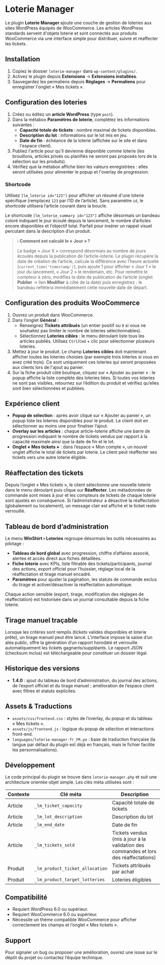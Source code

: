 # Loterie Manager

Le plugin **Loterie Manager** ajoute une couche de gestion de loteries aux sites WordPress équipés de WooCommerce. Les articles WordPress standards servent d'objets loterie et sont connectés aux produits WooCommerce via une interface simple pour distribuer, suivre et réaffecter les tickets.

## Installation

1. Copiez le dossier `loterie-manager` dans `wp-content/plugins/`.
2. Activez le plugin depuis **Extensions** → **Extensions installées**.
3. Sauvegardez les permaliens depuis **Réglages** → **Permaliens** pour enregistrer l'onglet « Mes tickets ».

## Configuration des loteries

1. Créez ou éditez un **article WordPress** (type `post`).
2. Dans la métabox **Paramètres de loterie**, complétez les informations suivantes :
   - **Capacité totale de tickets** : nombre maximal de tickets disponibles.
   - **Description du lot** : informations sur le lot mis en jeu.
   - **Date de fin** : échéance de la loterie (affichée sur le site et dans l'espace client).
3. Publiez l'article pour qu'il devienne disponible comme loterie (les brouillons, articles privés ou planifiés ne seront pas proposés lors de la sélection sur les produits).
4. Vérifiez que la métabox affiche bien les valeurs enregistrées : elles seront utilisées pour alimenter le popup et l'overlay de progression.

### Shortcode

Utilisez `[lm_loterie id="123"]` pour afficher un résumé d'une loterie spécifique (remplacez `123` par l’ID de l’article). Sans paramètre `id`, le shortcode utilisera l’article courant dans la boucle.

Le shortcode `[lm_loterie_summary id="123"]` affiche désormais un bandeau coloré indiquant le jour écoulé depuis le lancement, le nombre d’articles encore disponibles et l’objectif total. Parfait pour insérer un rappel visuel percutant dans la description d’un produit.

> ℹ️ **Comment est calculé le « Jour » ?**
>
> Le badge « Jour X » correspond désormais au nombre de jours écoulés depuis la publication de l’article-loterie. Le plugin récupère la date de création de l’article, calcule la différence avec l’heure actuelle (`current_time('timestamp')`), puis ajoute 1 pour afficher « Jour 1 » le jour du lancement, « Jour 2 » le lendemain, etc. Pour remettre le compteur à zéro, modifiez la date de publication de l’article (onglet **Publier** → lien **Modifier** à côté de la date) puis enregistrez : le bandeau reflètera immédiatement cette nouvelle date de départ.

## Configuration des produits WooCommerce

1. Ouvrez un produit dans WooCommerce.
2. Dans l’onglet **Général** :
   - Renseignez **Tickets attribués** (un entier positif ou `0` si vous ne souhaitez pas limiter le nombre de loteries sélectionnables).
   - Sélectionnez **Loteries cibles** : le menu déroulant liste tous les articles publiés. Utilisez `Ctrl`/`Cmd` + clic pour sélectionner plusieurs loteries.
3. Mettez à jour le produit. Le champ **Loteries cibles** doit maintenant afficher toutes les loteries choisies (par exemple trois loteries si vous en avez créé trois). Ce sont uniquement ces loteries qui seront proposées aux clients lors de l'ajout au panier.
4. Sur la fiche produit côté boutique, cliquez sur « Ajouter au panier » : le popup affiche la liste complète des loteries liées. Si toutes vos loteries ne sont pas visibles, retournez sur l’édition du produit et vérifiez qu’elles sont bien sélectionnées et publiées.

## Expérience client

- **Popup de sélection** : après avoir cliqué sur « Ajouter au panier », un popup liste les loteries disponibles pour le produit. Le client doit en sélectionner au moins une pour finaliser l’ajout.
- **Overlay sur les articles** : chaque article-loterie affiche une barre de progression indiquant le nombre de tickets vendus par rapport à la capacité maximale ainsi que la date de fin et le lot.
- **Onglet « Mes tickets »** : dans l’espace « Mon compte », un nouvel onglet affiche le total de tickets par loterie. Le client peut réaffecter ses tickets vers une autre loterie éligible.

## Réaffectation des tickets

Depuis l’onglet « Mes tickets », le client sélectionne une nouvelle loterie dans le menu déroulant puis clique sur **Réaffecter**. Les métadonnées de commande sont mises à jour et les compteurs de tickets de chaque loterie sont ajustés en conséquence. Si l’administrateur a désactivé la réaffectation (globalement ou localement), un message clair est affiché et le ticket reste verrouillé.

## Tableau de bord d’administration

Le menu **WinShirt › Loteries** regroupe désormais les outils nécessaires au pilotage :

- **Tableau de bord global** avec progression, chiffre d’affaires associé, alertes et accès direct aux fiches détaillées.
- **Fiche loterie** avec KPIs, liste filtrable des tickets/participants, journal des actions, export officiel pour l’huissier, réglage local de la réaffectation et tirage manuel encadré.
- **Paramètres** pour ajuster la pagination, les statuts de commande exclus du tirage et activer/désactiver la réaffectation automatique.

Chaque action sensible (export, tirage, modification des réglages de réaffectation) est historisée dans un journal consultable depuis la fiche loterie.

## Tirage manuel traçable

Lorsque les critères sont remplis (tickets valides disponibles et loterie prête), un tirage manuel peut être lancé. L’interface impose la saisie d’un aléa public, offre la génération d’un rapport horodaté et verrouille automatiquement les tickets gagnants/suppléants. Le rapport JSON (checksum inclus) est téléchargeable pour constituer un dossier légal.

## Historique des versions

- **1.4.0** : ajout du tableau de bord d’administration, du journal des actions, de l’export officiel et du tirage manuel ; amélioration de l’espace client avec filtres et statuts explicites.

## Assets & Traductions

- `assets/css/frontend.css` : styles de l’overlay, du popup et du tableau « Mes tickets ».
- `assets/js/frontend.js` : logique du popup de sélection et interactions front-end.
- `languages/loterie-manager-fr_FR.po` : base de traduction française (la langue par défaut du plugin est déjà en français, mais le fichier facilite les personnalisations).

## Développement

Le code principal du plugin se trouve dans `loterie-manager.php` et suit une architecture orientée objet simple. Les clés méta utilisées sont :

| Contexte | Clé méta | Description |
| --- | --- | --- |
| Article | `_lm_ticket_capacity` | Capacité totale de tickets |
| Article | `_lm_lot_description` | Description du lot |
| Article | `_lm_end_date` | Date de fin |
| Article | `_lm_tickets_sold` | Tickets vendus (mis à jour à la validation des commandes et lors des réaffectations) |
| Produit | `_lm_product_ticket_allocation` | Tickets attribués par achat |
| Produit | `_lm_product_target_lotteries` | Loteries éligibles |

## Compatibilité

- Requiert WordPress 6.0 ou supérieur.
- Requiert WooCommerce 6.0 ou supérieur.
- Nécessite un thème compatible WooCommerce pour afficher correctement les champs et l’onglet « Mes tickets ».

## Support

Pour signaler un bug ou proposer une amélioration, ouvrez une issue sur le dépôt du projet ou contactez l’équipe technique.
